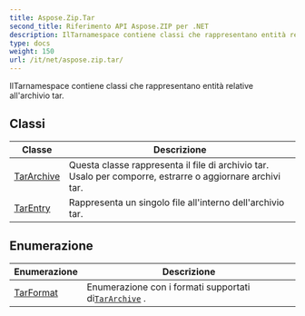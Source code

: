 ```yaml
---
title: Aspose.Zip.Tar
second_title: Riferimento API Aspose.ZIP per .NET
description: IlTarnamespace contiene classi che rappresentano entità relative allarchivio tar.
type: docs
weight: 150
url: /it/net/aspose.zip.tar/
---
```

IlTarnamespace contiene classi che rappresentano entità relative all'archivio tar.

## Classi

| Classe | Descrizione |
| --- | --- |
| [TarArchive](./tararchive/) | Questa classe rappresenta il file di archivio tar. Usalo per comporre, estrarre o aggiornare archivi tar. |
| [TarEntry](./tarentry/) | Rappresenta un singolo file all'interno dell'archivio tar. |
## Enumerazione

| Enumerazione | Descrizione |
| --- | --- |
| [TarFormat](./tarformat/) | Enumerazione con i formati supportati di[`TarArchive`](../aspose.zip.tar/tararchive/) . |


